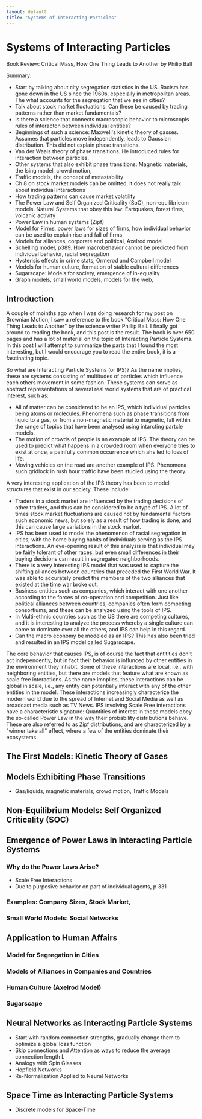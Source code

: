 ```yaml
---
layout: default
title: "Systems of Interacting Particles"
---
```


# Systems of Interacting Particles

Book Review: Critical Mass, How One Thing Leads to Another by Philip Ball

Summary:
- Start by talking about city segregation statistics in the US. Racism has gone down in the US since the 1960s, especially in metropolitan areas. The what accounts for the segregation that we see in cities?
- Talk about stock market fluctuations. Can these be caused by trading patterns rather than market fundamentals?
- Is there a science that connects macroscopic behavior to microscopis rules of interacton between individual entities?
- Beginnings of such a science: Maxwell's kinetic theory of gasses. Assumes that particles move independently, leads to Gaussian distribution. This did not explain phase transitions.
- Van der Waals theory of phase transitions. He introduced rules for interaction between particles.
- Other systems that also exhibit phase transitions: Magnetic materials, the Ising model, crowd motion,
- Traffic models, the concept of metastability
- Ch 8 on stock market models can be omitted, it does not really talk about individual interactions
- How trading patterns can cause market volatility
- The Power Law and Self Organized Criticality (SoC), non-equilibrieum models. Natural Systems that obey this law: Eartquakes, forest fires, volcanic activity
- Power Law in human systems (Zipf)
- Model for Firms, power laws for sizes of firms, how individual behavior can be used to explain rise and fall of firms
- Models for alliances, corporate and political, Axelrod model
- Schelling model, p389. How macrobehavior cannot be predicted from individual behavior, racial segregation
- Hysterisis effects in crime stats, Ormerod and Campbell model
- Models for human culture, formation of stable cultural differences
- Sugarscape: Models for society, emergence of in-equality
- Graph models, small world models, models for the web,

## Introduction

A couple of moinths ago when I was doing research for my post on Brownian Motion, I saw a reference to the book "Critical Mass: How One Thing Leads to Another" by the science writer Phillip Ball. I finally got around to reading the book, and this post is the result. The book is over 650 pages and has a lot of material on the topic of Interacting Particle Systems. In this post I will attempt to summarize the parts that I found the most interesting, but I would encourage you to read the entire book, it is a fascinating topic.

So what are Interacting Particle Systems (or IPS)? As the name implies, these are systems consisting of multitudes of particles which influence each others movement in some fashion. These systems can serve as abstract representations of several real world systems that are of practical interest, such as:

- All of matter can be considered to be an IPS, which individual particles being atoms or molecules. Phenomena such as phase transitions from liquid to a gas, or from a non-magnetic material to magnetic, fall within the range of topics that have been analysed using intarcting partcle models.
- The motion of crowds of people is an example of IPS. The theory can be used to predict what happens in a crowded room when everyone tries to exist at once, a painfully common occurrence which ahs led to loss of life.
- Moving vehicles on the road are another example of IPS. Phenomena such gridlock in rush hour traffic have been studied using the theory.

A very interesting application of the IPS theory has been to model structures that exist in our society. These include:

- Traders in a stock market are influenced by the trading decisions of other traders, and thus can be considered to be a type of IPS. A lot of times stock market fluctuations are caused not by fundamental factors such economic news, but solely as a result of how trading is done, and this can cause large variations in the stock market.
- IPS has been used to model the phenomenon of racial segregation in cities, with the home buying habits of individuals serving as the IPS interactions. An eye-opening result of this analysis is that individual may be fairly tolerant of other races, but even small differences in their buying decisions can result in segregated neighborhoods.
- There is a very interesting IPS model that was used to capture the shifting alliances between countries that preceded the First World War. It was able to accurately predict the members of the two alliances that existed at the time war broke out.
- Business entities such as companies, which interact with one another according to the forces of co-operation and competition. Just like political alliances between countries, companies often form competing consortiums, and these can be analyzed using the tools of IPS.
- In Multi-ethnic countries such as the US there are competing cultures, and it is interesting to analyze the process whereby a single culture can come to dominate over all the others, and IPS can help in this regard.
- Can the macro economy be modeled as an IPS? This has also been tried and resulted in an IPS model called Sugarscape.

The core behavior that causes IPS, is of course the fact that entitities don't act independently, but in fact their behavior is influnced by other entities in the environment they inhabit. Some of these interactions are local, i.e., with neighboring entities, but there are models that feature what are known as scale free interactions. As the name imnplies, these interactions can be global in scale, i.e., any entity can potentially interact with any of the other entities in the model. These interactions increasingly characterize the modern world due to the spread of Internet and Social Media as well as broadcast media such as TV News. IPS involving Scale Free interactions have a characteristic signature: Quantities of interest in these models obey the so-called Power Law in the way their probability distributions behave. These are also referred to as Zipf distributions, and are characterized by a "winner take all" effect, where a few of the entities dominate their ecosystems.






## The First Models: Kinetic Theory of Gases




## Models Exhibiting Phase Transitions

- Gas/liquids, magnetic materials, crowd motion, Traffic Models



## Non-Equilibrium Models: Self Organized Criticality (SOC)




## Emergence of Power Laws in Interacting Particle Systems


### Why do the Power Laws Arise?

- Scale Free Interactions
- Due to purposive behavior on part of individual agents, p 331

### Examples: Company Sizes, Stock Market, 


### Small World Models: Social Networks


## Application to Human Affairs


### Model for Segregation in Cities


### Models of Alliances in Companies and Countries


### Human Culture (Axelrod Model)


### Sugarscape

## Neural Networks as Interacting Particle Systems

- Start with random connection strengths, gradually change them to optimize a global loss function
- Skip connections and Attention as ways to reduce the average connection length L
- Analogy with Spin Glasses
- Hopfield Networks
- Re-Normalization Applied to Neural Networks

  
## Space Time as Interacting Particle Systems

- Discrete models for Space-Time




